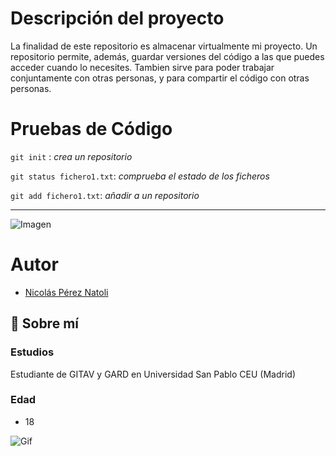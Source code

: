 
# Descripción del proyecto

La finalidad de este repositorio es almacenar virtualmente mi proyecto. Un repositorio permite, además, guardar versiones del código a las que puedes acceder cuando lo necesites. Tambien sirve para poder trabajar conjuntamente con otras personas, y para compartir el código con otras personas.

# Pruebas de Código

`git init` : *crea un repositorio*

`git status fichero1.txt`: *comprueba el estado de los ficheros*

`git add fichero1.txt`: *añadir a un repositorio*

---

![Imagen]("C:\Users\nicol\IIN_Practica3\imagen.png")

# Autor

- [Nicolás Pérez Natoli](https://github.com/nicolaspereznatoli)


## 🚀 Sobre mí

### Estudios
Estudiante de GITAV y GARD en Universidad San Pablo CEU (Madrid)
### Edad
- 18

![Gif]("C:\Users\nicol\IIN_Practica3\gif.gif")
